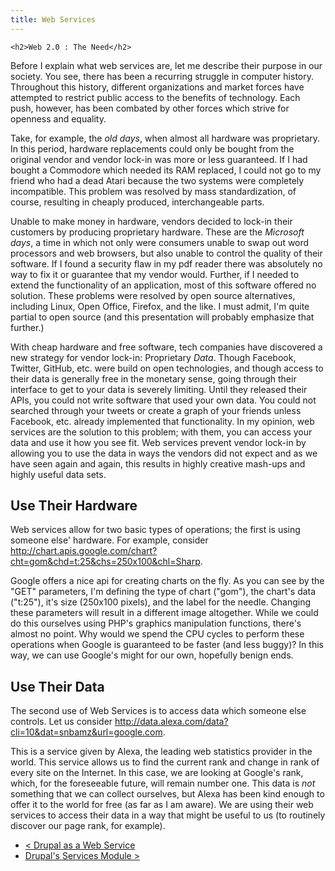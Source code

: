 ```yaml
---
title: Web Services
---
```

    <h2>Web 2.0 : The Need</h2>
<p>Before I explain what web services are, let me describe their purpose in our society. You see, there has been a recurring struggle in computer history. Throughout this history, different organizations and market forces have attempted to restrict public access to the benefits of technology. Each push, however, has been combated by other forces which strive for openness and equality.</p>
<p>Take, for example, the <em>old days</em>, when almost all hardware was proprietary. In this period, hardware replacements could only be bought from the original vendor and vendor lock-in was more or less guaranteed. If I had bought a Commodore which needed its RAM replaced, I could not go to my friend who had a dead Atari because the two systems were completely incompatible. This problem was resolved by mass standardization, of course, resulting in cheaply produced, interchangeable parts.</p>
<p>Unable to make money in hardware, vendors decided to lock-in their customers by producing proprietary hardware. These are the <em>Microsoft days</em>, a time in which not only were consumers unable to swap out word processors and web browsers, but also unable to control the quality of their software. If I found a security flaw in my pdf reader there was absolutely no way to fix it or guarantee that my vendor would. Further, if I needed to extend the functionality of an application, most of this software offered no solution. These problems were resolved by open source alternatives, including Linux, Open Office, Firefox, and the like. I must admit, I'm quite partial to open source (and this presentation will probably emphasize that further.)</p>
<p>With cheap hardware and free software, tech companies have discovered a new strategy for vendor lock-in: Proprietary <em>Data</em>. Though Facebook, Twitter, GitHub, etc. were build on open technologies, and though access to their data is generally free in the monetary sense, going through their interface to get to your data is severely limiting. Until they released their APIs, you could not write software that used your own data. You could not searched through your tweets or create a graph of your friends unless Facebook, etc. already implemented that functionality. In my opinion, web services are the solution to this problem; with them, you can access your data and use it how you see fit. Web services prevent vendor lock-in by allowing you to use the data in ways the vendors did not expect and as we have seen again and again, this results in highly creative mash-ups and highly useful data sets.</p>
<h2>Use Their Hardware</h2>
<p>Web services allow for two basic types of operations; the first is using someone else' hardware. For example, consider <a  target='_blank' href="http://chart.apis.google.com/chart?cht=gom&amp;chd=t:25&amp;chs=250x100&amp;chl=Sharp">http://chart.apis.google.com/chart?cht=gom&amp;chd=t:25&amp;chs=250x100&amp;chl=Sharp</a>.</p>
<p>Google offers a nice api for creating charts on the fly. As you can see by the "GET" parameters, I'm defining the type of chart ("gom"), the chart's data ("t:25"), it's size (250x100 pixels), and the label for the needle. Changing these parameters will result in a different image altogether. While we could do this ourselves using PHP's graphics manipulation functions, there's almost no point. Why would we spend the CPU cycles to perform these operations when Google is guaranteed to be faster (and less buggy)? In this way, we can use Google's might for our own, hopefully benign ends.</p>
<h2>Use Their Data</h2>
<p>The second use of Web Services is to access data which someone else controls. Let us consider <a  target='_blank' href="http://data.alexa.com/data?cli=10&amp;dat=snbamz&amp;url=google.com">http://data.alexa.com/data?cli=10&amp;dat=snbamz&amp;url=google.com</a>.</p>
<p>This is a service given by Alexa, the leading web statistics provider in the world. This service allows us to find the current rank and change in rank of every site on the Internet. In this case, we are looking at Google's rank, which, for the foreseeable future, will remain number one. This data is <em>not</em> something that we can collect ourselves, but Alexa has been kind enough to offer it to the world for free (as far as I am aware). We are using their web services to access their data in a way that might be useful to us (to routinely discover our page rank, for example).</p>
    
- [&lt; Drupal as a Web Service](../)
- [Drupal's Services Module &gt;](../drupals-services-module)
